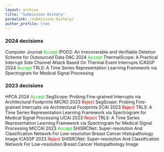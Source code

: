 ```yaml
---
layout: archive
title: "Submission History"
permalink: /submission-history/
author_profile: true
---
```


### 2024 decisions
Computer Journal <font color="#00dd00">Accept</font> IPOD2: An Irrecoverable and Verifiable Deletion Scheme for Outsourced Data
DAC 2024 <font color="#00dd00">Accept</font> ThermalScope: A Practical Interrupt Side Channel Attack Based On Thermal Event Interrupts
ICASSP 2024 <font color="#00dd00">Accept</font> TRLS: A Time Series Representation Learning Framework via Spectrogram for Medical Signal Processing

### 2023 decisions
HPCA 2024 <font color="#00dd00">Accept</font> SegScope: Probing Fine-grained Interrupts via Architectural Footprints
MICRO 2023 <font color="#dd0000">Reject</font> SegScope: Probing Fine-grained Interrupts via Architectural Footprints
ECAI 2023 <font color="#dd0000">Reject</font> TRLS: A Time Series Representation Learning Framework via Spectrogram for Medical Signal Processing
IJCAI 2023 <font color="#dd0000">Reject</font> TRLS: A Time Series Representation Learning Framework via Spectrogram for Medical Signal Processing
MICCAI 2023 <font color="#00dd00">Accept</font> SHISRCNet: Super-resolution And Classification Network For Low-resolution Breast Cancer Histopathology Image
ICASSP 2023 <font color="#dd0000">Reject</font>  SHISRCNet: Super-resolution And Classification Network For Low-resolution Breast Cancer Histopathology Image
